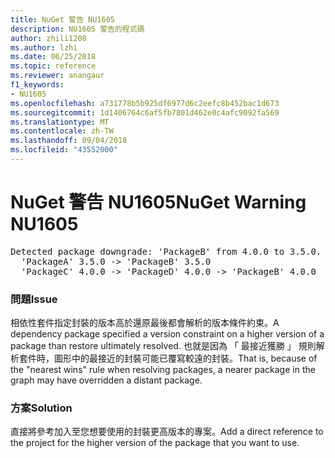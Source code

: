 ```yaml
---
title: NuGet 警告 NU1605
description: NU1605 警告的程式碼
author: zhili1208
ms.author: lzhi
ms.date: 06/25/2018
ms.topic: reference
ms.reviewer: anangaur
f1_keywords:
- NU1605
ms.openlocfilehash: a731778b5b925df6977d6c2eefc8b452bac1d673
ms.sourcegitcommit: 1d1406764c6af5fb7801d462e0c4afc9092fa569
ms.translationtype: MT
ms.contentlocale: zh-TW
ms.lasthandoff: 09/04/2018
ms.locfileid: "43552000"
---
```

# <a name="nuget-warning-nu1605"></a><span data-ttu-id="e7fde-103">NuGet 警告 NU1605</span><span class="sxs-lookup"><span data-stu-id="e7fde-103">NuGet Warning NU1605</span></span>

<pre>Detected package downgrade: 'PackageB' from 4.0.0 to 3.5.0. Reference the package directly from the project to select a different version.<br/>  'PackageA' 3.5.0 -> 'PackageB' 3.5.0<br/>  'PackageC' 4.0.0 -> 'PackageD' 4.0.0 -> 'PackageB' 4.0.0</pre>

### <a name="issue"></a><span data-ttu-id="e7fde-104">問題</span><span class="sxs-lookup"><span data-stu-id="e7fde-104">Issue</span></span>
<span data-ttu-id="e7fde-105">相依性套件指定封裝的版本高於還原最後都會解析的版本條件約束。</span><span class="sxs-lookup"><span data-stu-id="e7fde-105">A dependency package specified a version constraint on a higher version of a package than restore ultimately resolved.</span></span> <span data-ttu-id="e7fde-106">也就是因為 「 最接近獲勝 」 規則解析套件時，圖形中的最接近的封裝可能已覆寫較遠的封裝。</span><span class="sxs-lookup"><span data-stu-id="e7fde-106">That is, because of the "nearest wins" rule when resolving packages, a nearer package in the graph may have overridden a distant package.</span></span>

### <a name="solution"></a><span data-ttu-id="e7fde-107">方案</span><span class="sxs-lookup"><span data-stu-id="e7fde-107">Solution</span></span>
<span data-ttu-id="e7fde-108">直接將參考加入至您想要使用的封裝更高版本的專案。</span><span class="sxs-lookup"><span data-stu-id="e7fde-108">Add a direct reference to the project for the higher version of the package that you want to use.</span></span>